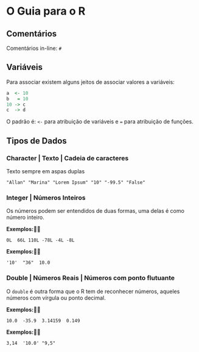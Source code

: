 
# O Guia para o R

## Comentários

Comentários in-line: `#`

## Variáveis

Para associar existem alguns jeitos de associar valores a variáveis:

```R
a  <- 10
b   = 10
10 -> c
c  -> d
```

O padrão é: `<-` para atribuição de variáveis e `=` para atribuição de funções.


## Tipos de Dados

### Character | Texto | Cadeia de caracteres

Texto sempre em aspas duplas

```
"Allan" "Marina" "Lorem Ipsum" "10" "-99.5" "False"
```

### Integer | Números Inteiros

Os números podem ser entendidos de duas formas, uma delas é como número inteiro. 

**Exemplos:**👍🏻

```
0L  66L 110L -78L -4L -8L
```

**Exemplos:**👎🏼

```
'10'  "36"  10.0
```

### Double | Números Reais | Números com ponto flutuante

O `double` é outra forma que o R tem de reconhecer números, aqueles números com vírgula ou ponto decimal. 

**Exemplos:**👍🏻

```
10.0  -35.9  3.14159  0.149
```

**Exemplos:**👎🏻

```
3,14  '10.0' "9,5"
```
